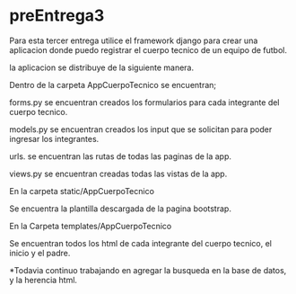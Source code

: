 # preEntrega3
Para esta tercer entrega utilice el framework django para crear una aplicacion
donde puedo registrar el cuerpo tecnico de un equipo de futbol.

la aplicacion se distribuye de la siguiente manera.

Dentro de la carpeta AppCuerpoTecnico se encuentran;

forms.py se encuentran creados los formularios para cada integrante del cuerpo tecnico.

models.py se encuentran creados los input que se solicitan para poder ingresar los integrantes.

urls. se encuentran las rutas de todas las paginas de la app.

views.py se encuentran creadas todas las vistas de la app.

En la carpeta static/AppCuerpoTecnico

Se encuentra la plantilla descargada de la pagina bootstrap.

En la Carpeta templates/AppCuerpoTecnico 

Se encuentran todos los html de cada integrante del cuerpo tecnico, el inicio y el padre.



*Todavia continuo trabajando en agregar la busqueda en la base de datos, y la herencia html.


